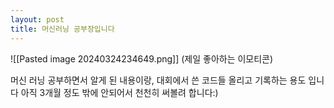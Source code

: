 ```yaml
---
layout: post
title: 머신러닝 공부장입니다
---
```

![[Pasted image 20240324234649.png]]
(제일 좋아하는 이모티콘)

머신 러닝 공부하면서 알게 된 내용이랑, 대회에서 쓴 코드들 올리고 기록하는 용도 입니다
아직 3개월 정도 밖에 안되어서 천천히 써볼려 합니다:)
